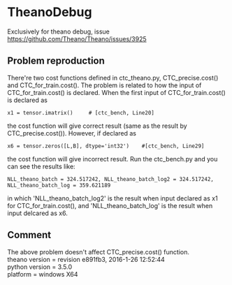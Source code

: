 # TheanoDebug
Exclusively for theano debug, issue https://github.com/Theano/Theano/issues/3925

## Problem reproduction
There're two cost functions defined in ctc_theano.py, CTC_precise.cost() and CTC_for_train.cost().
The problem is related to how the input of CTC_for_train.cost() is declared. When the first input of
CTC_for_train.cost() is declared as

    x1 = tensor.imatrix()     # [ctc_bench, Line20]  
      
the cost function will give correct result (same as the result by CTC_precise.cost()). However, if
declared as

    x6 = tensor.zeros([L,B], dtype='int32')    #[ctc_bench, Line29]  
      
the cost function will give incorrect result. Run the ctc_bench.py and you can see the results like:

    NLL_theano_batch = 324.517242, NLL_theano_batch_log2 = 324.517242, NLL_theano_batch_log = 359.621189
    
in which 'NLL_theano_batch_log2' is the result when input declared as x1 for CTC_for_train.cost(), and
'NLL_theano_batch_log' is the result when input delcared as x6.

## Comment
The above problem doesn't affect CTC_precise.cost() function.  
theano version = revision e891fb3, 2016-1-26 12:52:44  
python version = 3.5.0  
platform = windows X64